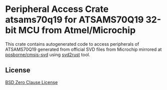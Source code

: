 # Peripheral Access Crate atsams70q19 for ATSAMS70Q19 32-bit MCU from Atmel/Microchip

This crate contains autogenerated code to access peripherals of ATSAMS70Q19 generated from official SVD files from Microchip mirrored at [posborne/cmsis-svd](https://github.com/posborne/cmsis-svd) using [svd2rust](https://github.com/rust-embedded/svd2rust/) tool.

## License

[BSD Zero Clause License](https://choosealicense.com/licenses/0bsd/)
